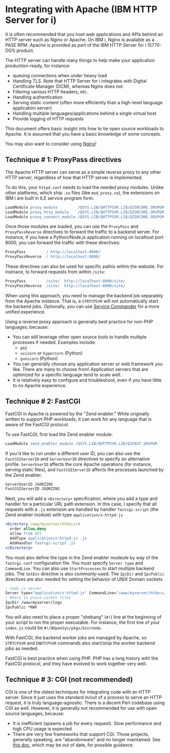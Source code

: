 # Integrating with Apache (IBM HTTP Server for i)

It is often recommended that you host web applications and APIs behind an HTTP server such
as Nginx or Apache. On IBM i, Nginx is available as a PASE RPM. Apache is provided as
part of the IBM HTTP Server for i (5770-DG1) product. 

The HTTP server can handle many things to help make your application production-ready, for
instance:

- queuing connections when under heavy load
- Handling TLS. Note that HTTP Server for i integrates with Digital Certificate Manager (DCM),
whereas Nginx does not.
- Filtering various HTTP headers, etc.
- Handling authentication
- Serving static content (often more efficiently than a high-level language application server)
- Handling multiple languages/applications behind a single virtual host
- Provide logging of HTTP requests

This document offers basic insight into how to tie open source workloads to Apache. It is
assumed that you have a basic knowledge of some concepts.

You may also want to consider using [Nginx](../nginx/README.md)!

## Technique # 1: ProxyPass directives

The Apache HTTP server can serve as a simple reverse proxy to any other HTTP server,
regardless of how that HTTP server is implemented.

To do this, your `httpd.conf` needs to load the needed proxy modules. Unlike other platforms,
which ship `.so` files (like `mod_proxy.so`), the extensions on IBM i are built in
ILE service program form. 

```apache
LoadModule proxy_module         /QSYS.LIB/QHTTPSVR.LIB/QZSRCORE.SRVPGM
LoadModule proxy_http_module    /QSYS.LIB/QHTTPSVR.LIB/QZSRCORE.SRVPGM
LoadModule proxy_connect_module /QSYS.LIB/QHTTPSVR.LIB/QZSRCORE.SRVPGM
```

Once those modules are loaded, you can use the `ProxyPass` and `ProxyPassReverse` directives
to forward the traffic to a backend server. For instance, if you have a Python/Node.js application
running on localhost port 8000, you can forward the traffic with these directives:

```apache
ProxyPass         / http://localhost:8000/
ProxyPassReverse  / http://localhost:8000/
```
These directives can also be used for specific pathis within the website. For instnace,
to forward requests from within `/site`:

```apache
ProxyPass         /site/  http://localhost:8000/site/
ProxyPassReverse  /site/  http://localhost:8000/site/
``` 

When using this approach, you need to manage the backend job separately from the Apache instance.
That is, a `STRTCPSVR` will not automatically start the backend jobs. Optionally, you can use
[Service Commander](https://theprez.github.io/ServiceCommander-IBMi/#service-commander-for-ibm-i)
for a more unified experience.

Using a reverse proxy approach is generally best practice for non-PHP languages, because:
- You can still leverage other open source tools to handle multiple processes if needed. Examples include:
  - `pm2`
  - `uvicorn` or `hypercorn` (Python)
  - `gunicorn` (Python)
- You can generally choose any application server or web framework you like. There are many to choose from!
Application servers that are optimized for a specific language tend to scale well. 
- It is relatively easy to configure and troubleshoot, even if you have little to no Apache experience.

## Technique # 2: FastCGI

FastCGI in Apache is powered by the "Zend enabler." While originally written to support PHP workloads,
it can work for any language that is aware of the FastCGI protocol. 

To use FastCGI, first load the Zend enabler module:

```apache
LoadModule zend_enabler_module /QSYS.LIB/QHTTPSVR.LIB/QZFAST.SRVPGM
```

If you'd like to run under a different user ID, you can also use the `FastCGIServerID` and
`ServerUserID` directives to specify an alternative profile. `ServerUserID` affects the core Apache
operations (for instance, serving static files), and `FastCGIServerID` affects the processes
launched by the Zend enabler.
```apache
ServerUserID JGORZINS
FastCGIServerID JGORZINS
```

Next, you will add a `<Directory>` specification, where you add a type and handler for a particular
URL path extension. In this case, I specify that all requests with a `.js` extension are handled
by handler `fastcgi-script` (the Zend enabler module) with type `application/x-httpd-js`
```apache
<Directory /www/myserver/htdocs/>
  order allow,deny
  allow from all
  AddType application/x-httpd-js .js
  AddHandler fastcgi-script .js
</Directory>
```

You must also define the type in the Zend enabler modeule by way of the `fastcgi.conf` configuration file. 
You must specify `Server type` and `CommandLine`. You can also use `StartProcesses` to start multiple backend
jobs. The `SetEnv` directive is also commonly-used.
The `IpcDir` and `IpcPublic` directives are also needed for setting the behavior of UNIX Domain sockets
```lisp
; node.js server
Server type="application/x-httpd-js" CommandLine="/www/myserver/htdocs/node/index.js" StartProcesses="4"  SetEnv="LC_ALL=EN_US.UTF-8" 
; Where to place socket files
IpcDir /www/myserver/logs
IpcPublic *RWX
```

You will also need to place a proper "shebang" (`#!`) line at the beginning of your script to run the proper executable.
For instance, the first line of your `index.js` could be `#!/QOpenSys/pkgs/bin/node`.

With FastCGI, the backend worker jobs are managed by Apache, so `STRTCPSVR` and `ENDTCPSVR` commands also
start/stop the worker backend jobs as needed.

FastCGI is best practice when using PHP. PHP has a long history with the FastCGI protocol, and they have evolved to work
together very well.

## Technique # 3: CGI (not recommended)

CGI is one of the oldest techniques for integrating code with an HTTP server. Since it just uses the standard in/out
of a process to serve an HTTP request, it is truly language-agnostic. There is a decent Perl codebase using CGI as well.
However, it is generally not recommended for use with open source languages, because:
- It is inefficient (spawns a job for every request). Slow performance and high CPU usage is expected
- There are very few frameworks that support CGI. Those projects, generally speaking, are "abandonware"
and no longer maintained.
See [this doc](http://www.youngiprofessionals.com/wiki/index.php/PASE/PASECGI), which may be out of date, for possible guidance.
